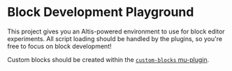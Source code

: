 # Block Development Playground

This project gives you an Altis-powered environment to use for block editor experiments. All script loading should be handled by the plugins, so you're free to focus on block development!

Custom blocks should be created within the [`custom-blocks` mu-plugin](./content/mu-plugins/custom-blocks).
